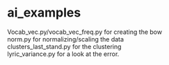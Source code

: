 # ai_examples
Vocab_vec.py/vocab_vec_freq.py for creating the bow <br />
norm.py for normalizing/scaling the data<br />
clusters_last_stand.py for the clustering<br />
lyric_variance.py for a look at the error. <br />
